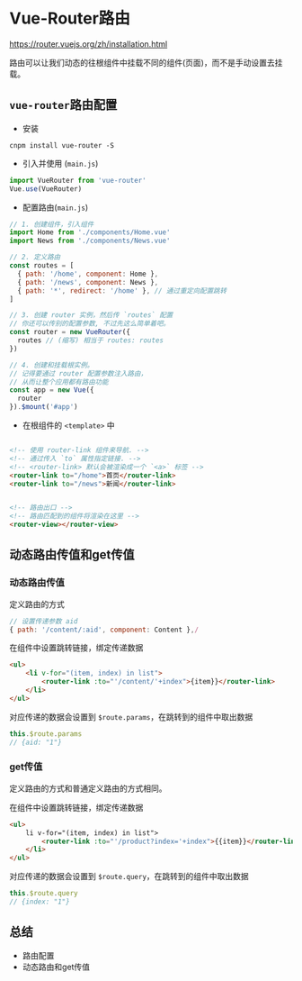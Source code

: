 # Vue-Router路由

https://router.vuejs.org/zh/installation.html

路由可以让我们动态的往根组件中挂载不同的组件(页面)，而不是手动设置去挂载。

## `vue-router`路由配置

* 安装

```
cnpm install vue-router -S
```

* 引入并使用 (`main.js`)

```js
import VueRouter from 'vue-router'
Vue.use(VueRouter)
```

* 配置路由(`main.js`)

```js
// 1. 创建组件，引入组件
import Home from './components/Home.vue'
import News from './components/News.vue'

// 2. 定义路由
const routes = [
  { path: '/home', component: Home },
  { path: '/news', component: News },
  { path: '*', redirect: '/home' }, // 通过重定向配置跳转
]

// 3. 创建 router 实例，然后传 `routes` 配置
// 你还可以传别的配置参数, 不过先这么简单着吧。
const router = new VueRouter({
  routes // (缩写) 相当于 routes: routes
})

// 4. 创建和挂载根实例。
// 记得要通过 router 配置参数注入路由，
// 从而让整个应用都有路由功能
const app = new Vue({
  router
}).$mount('#app')

```
* 在根组件的 `<template>` 中

```html

<!-- 使用 router-link 组件来导航. -->
<!-- 通过传入 `to` 属性指定链接. -->
<!-- <router-link> 默认会被渲染成一个 `<a>` 标签 -->
<router-link to="/home">首页</router-link>
<router-link to="/news">新闻</router-link>


<!-- 路由出口 -->
<!-- 路由匹配到的组件将渲染在这里 -->
<router-view></router-view>
```

## 动态路由传值和get传值

### 动态路由传值

定义路由的方式

```js
// 设置传递参数 aid
{ path: '/content/:aid', component: Content },/
```

在组件中设置跳转链接，绑定传递数据

```html
<ul>
    <li v-for="(item, index) in list">
        <router-link :to="'/content/'+index">{item}}</router-link>
    </li>
</ul>
```

对应传递的数据会设置到 `$route.params`，在跳转到的组件中取出数据

```js
this.$route.params
// {aid: "1"}
```

### get传值

定义路由的方式和普通定义路由的方式相同。

在组件中设置跳转链接，绑定传递数据

```html
<ul>
    li v-for="(item, index) in list">
        <router-link :to="'/product?index='+index">{{item}}</router-link>
    </li>
</ul>
```

对应传递的数据会设置到 `$route.query`，在跳转到的组件中取出数据

```js
this.$route.query
// {index: "1"}
```

## 总结

* 路由配置
* 动态路由和get传值